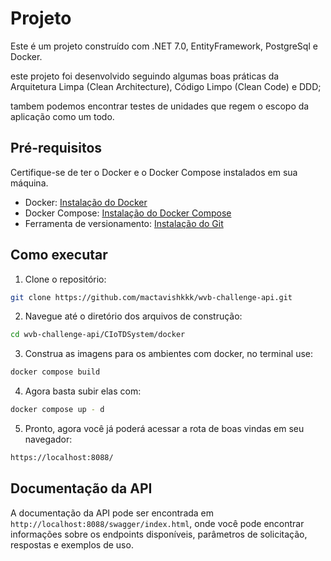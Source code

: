 # Projeto

Este é um projeto construído com .NET 7.0, EntityFramework, PostgreSql e Docker.

este projeto foi desenvolvido seguindo algumas boas práticas da Arquitetura Limpa (Clean Architecture), Código Limpo (Clean Code) e DDD;

tambem podemos encontrar testes de unidades que regem o escopo da aplicação como um todo.

## Pré-requisitos

Certifique-se de ter o Docker e o Docker Compose instalados em sua máquina.

- Docker: [Instalação do Docker](https://docs.docker.com/get-docker/)
- Docker Compose: [Instalação do Docker Compose](https://docs.docker.com/compose/install/)
- Ferramenta de versionamento: [Instalação do Git](https://git-scm.com/)

## Como executar

1. Clone o repositório:

```bash
git clone https://github.com/mactavishkkk/wvb-challenge-api.git
```

2. Navegue até o diretório dos arquivos de construção:

```bash
cd wvb-challenge-api/CIoTDSystem/docker
```

3. Construa as imagens para os ambientes com docker, no terminal use:

```bash
docker compose build
```

4. Agora basta subir elas com:

```bash
docker compose up - d
```

5. Pronto, agora você já poderá acessar a rota de boas vindas em seu navegador:

```bash
https://localhost:8088/
```

## Documentação da API

A documentação da API pode ser encontrada em `http://localhost:8088/swagger/index.html`, onde você pode encontrar informações sobre os endpoints disponíveis, parâmetros de solicitação, respostas e exemplos de uso.
